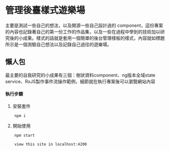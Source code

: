 # 管理後臺樣式遊樂場

主要是測試一些自己的想法，以及開源一些自己設計過的 component，這份專案的內容也記錄著自己的第一份工作的作品集，以及一些在過程中學到的技術加以研究後的小成果。樣式的話就是套用一個簡單的後台管理樣板的樣式，內容就如標題所示是一個測驗自己想法以及記錄自己過往的遊樂場。

## 懶人包

最主要的自我研究的小成果有三個：樹狀資料component、ng版本全域state service、RxJS製作事件流操作範例，細節就在執行專案後可以瀏覽網站內容

#### 執行步驟

1. 安裝套件 
```
    npm i
```

2. 開始使用
```
    npm start

    view this site in localhost:4200
```